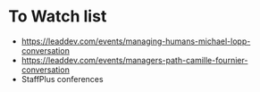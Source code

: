 # To Watch list

* https://leaddev.com/events/managing-humans-michael-lopp-conversation
* https://leaddev.com/events/managers-path-camille-fournier-conversation
* StaffPlus conferences
